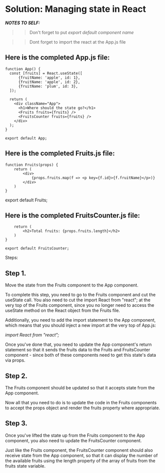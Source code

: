 # Solution: Managing state in React

***NOTES TO SELF:***
>> Don't forget to put *export default component name* 

>> Dont forget to import the react at the App.js file

## Here is the completed App.js file:

```
function App() {
  const [fruits] = React.useState([
      {fruitName: 'apple', id: 1},
      {fruitName: 'apple', id: 2},
      {fruitName: 'plum', id: 3},
  ]);

  return (
    <div className="App">
      <h1>Where should the state go?</h1>
      <Fruits fruits={fruits} />
      <FruitsCounter fruits={fruits} />
    </div>
  );
}

export default App;
```

## Here is the completed Fruits.js file:

```
function Fruits(props) {
    return (
        <div>
            {props.fruits.map(f => <p key={f.id}>{f.fruitName}</p>)}
        </div>
    )
}
```

export default Fruits;

## Here is the completed FruitsCounter.js file:
```function FruitsCounter(props) {
    return (
        <h2>Total fruits: {props.fruits.length}</h2>
    )
}

export default FruitsCounter;
 ```



Steps: 
## Step 1.
 Move the state from the Fruits component to the App component.

To complete this step, you need to go to the Fruits component and cut the useState call.
You also need to cut the import React from "react"; at the very top of the Fruits component, since you no longer need to access the useState method on the React object from the Fruits file. 

Additionally, you need to add the import statement to the App component, which means that you should inject a new import at the very top of App.js: 

*import React from "react";*

Once you've done that, you need to update the App component's return statement so that it sends the fruits data to the Fruits and FruitsCounter component - since both of these components need to get this state's data via props.

## Step 2. 

The Fruits component should be updated so that it accepts state from the App component.

Now all that you need to do is to update the code in the Fruits components to accept the props object and render the fruits property where appropriate.

## Step 3.

Once you've lifted the state up from the Fruits component to the App component, you also need to update the FruitsCounter component. 

Just like the Fruits component, the FruitsCounter component should also receive state from the App component, so that it can display the number of the available fruits using the length property of the array of fruits from the fruits state variable.